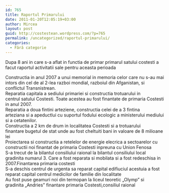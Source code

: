 ```yaml
---
id: 765
title: Raportul Primarului
date: 2011-01-20T12:05:19+03:00
author: Mircea
layout: post
guid: http://costestean.wordpress.com/?p=765
permalink: /uncategorized/raportul-primarului/
categories:
  - Fără categorie
---
```

Dupa 8 ani in care s-a aflat in functia de primar primarul satului costesti a  
facut raportul activitatii sale pentru aceasta perioada

Constructia in anul 2007 a unui memorial in memoria celor care nu s-au mai  
intors din cel de al 2-lea razboi mondial, razboiul din Afganistan, si  
conflictul Transnistrean.  
Reparatia capitala a sediului primariei si constructia trotuarului in  
centrul satului Costesti. Toate acestea au fost finantate de primaria Costesti  
in anul 2007.  
Reparatia a doua fintini arteziene, constructia celei de a 3 fintina  
arteziana si a apeductlui cu suportul fodului ecologic a ministerului mediului  
si a cetatenilor.  
Constructia a 2 km de drum in localitatea Costesti si a trotuarului  
finantare bugetul de stat unde au fost cheltuiti bani in valoare de 8 milioane  
lei  
Proiectarea si constructia a retelelor de energie elecrica a sectoarelor cu  
constructii noi finantat de primaria Costesti inpreuna cu Union Fenosa  
S-a trecut de la bilantul consiliului raional la bilantul consiliului local  
gradinita numarul 3. Care a fost reparata si mobilata si a fost redeschisa in  
2007.Finantarea primaria costesti  
S-a deschis centrul de urgenta sa reparat capital edifiuciul acestuia a fost  
reparat capital centrul medicilor de familie din localitate  
Au fost puse geamuri noi din termopan la liceul teoretic &#8222;Olymp&#8221; si  
gradinita &#8222;Andries&#8221; finantare primaria Costesti,consiliul raional